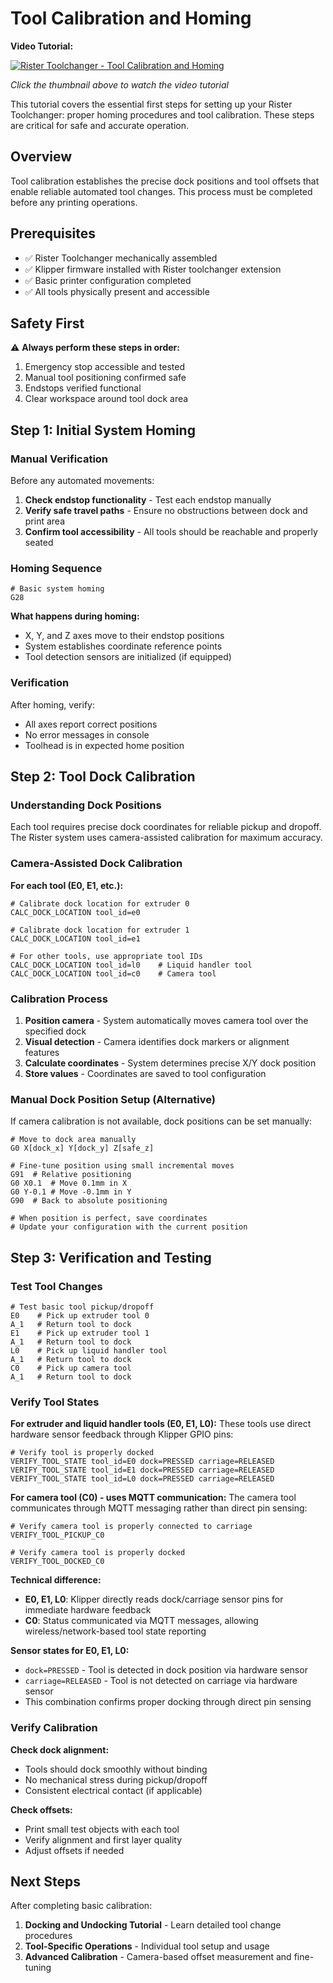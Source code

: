 # Tool Calibration and Homing

**Video Tutorial:**

[![Rister Toolchanger - Tool Calibration and Homing](https://img.youtube.com/vi/rcP2ZRtmrNg/0.jpg)](https://www.youtube.com/watch?v=rcP2ZRtmrNg)

*Click the thumbnail above to watch the video tutorial*

This tutorial covers the essential first steps for setting up your Rister Toolchanger: proper homing procedures and tool calibration. These steps are critical for safe and accurate operation.

## Overview

Tool calibration establishes the precise dock positions and tool offsets that enable reliable automated tool changes. This process must be completed before any printing operations.

## Prerequisites

- ✅ Rister Toolchanger mechanically assembled
- ✅ Klipper firmware installed with Rister toolchanger extension
- ✅ Basic printer configuration completed
- ✅ All tools physically present and accessible

## Safety First

⚠️ **Always perform these steps in order:**
1. Emergency stop accessible and tested
2. Manual tool positioning confirmed safe
3. Endstops verified functional
4. Clear workspace around tool dock area

## Step 1: Initial System Homing

### Manual Verification
Before any automated movements:
1. **Check endstop functionality** - Test each endstop manually
2. **Verify safe travel paths** - Ensure no obstructions between dock and print area
3. **Confirm tool accessibility** - All tools should be reachable and properly seated

### Homing Sequence
```gcode
# Basic system homing
G28
```

**What happens during homing:**
- X, Y, and Z axes move to their endstop positions
- System establishes coordinate reference points
- Tool detection sensors are initialized (if equipped)

### Verification
After homing, verify:
- All axes report correct positions
- No error messages in console
- Toolhead is in expected home position

## Step 2: Tool Dock Calibration

### Understanding Dock Positions

Each tool requires precise dock coordinates for reliable pickup and dropoff. The Rister system uses camera-assisted calibration for maximum accuracy.

### Camera-Assisted Dock Calibration

**For each tool (E0, E1, etc.):**

```gcode
# Calibrate dock location for extruder 0
CALC_DOCK_LOCATION tool_id=e0

# Calibrate dock location for extruder 1  
CALC_DOCK_LOCATION tool_id=e1

# For other tools, use appropriate tool IDs
CALC_DOCK_LOCATION tool_id=l0    # Liquid handler tool
CALC_DOCK_LOCATION tool_id=c0    # Camera tool
```

### Calibration Process

1. **Position camera** - System automatically moves camera tool over the specified dock
2. **Visual detection** - Camera identifies dock markers or alignment features
3. **Calculate coordinates** - System determines precise X/Y dock position
4. **Store values** - Coordinates are saved to tool configuration

### Manual Dock Position Setup (Alternative)

If camera calibration is not available, dock positions can be set manually:

```gcode
# Move to dock area manually
G0 X[dock_x] Y[dock_y] Z[safe_z]

# Fine-tune position using small incremental moves
G91  # Relative positioning
G0 X0.1  # Move 0.1mm in X
G0 Y-0.1 # Move -0.1mm in Y
G90  # Back to absolute positioning

# When position is perfect, save coordinates
# Update your configuration with the current position
```

## Step 3: Verification and Testing

### Test Tool Changes

```gcode
# Test basic tool pickup/dropoff
E0    # Pick up extruder tool 0
A_1   # Return tool to dock
E1    # Pick up extruder tool 1  
A_1   # Return tool to dock
L0    # Pick up liquid handler tool
A_1   # Return tool to dock
C0    # Pick up camera tool
A_1   # Return tool to dock
```

### Verify Tool States

**For extruder and liquid handler tools (E0, E1, L0):**
These tools use direct hardware sensor feedback through Klipper GPIO pins:
```gcode
# Verify tool is properly docked
VERIFY_TOOL_STATE tool_id=E0 dock=PRESSED carriage=RELEASED
VERIFY_TOOL_STATE tool_id=E1 dock=PRESSED carriage=RELEASED
VERIFY_TOOL_STATE tool_id=L0 dock=PRESSED carriage=RELEASED
```

**For camera tool (C0) - uses MQTT communication:**
The camera tool communicates through MQTT messaging rather than direct pin sensing:
```gcode
# Verify camera tool is properly connected to carriage
VERIFY_TOOL_PICKUP_C0

# Verify camera tool is properly docked
VERIFY_TOOL_DOCKED_C0
```

**Technical difference:**
- **E0, E1, L0**: Klipper directly reads dock/carriage sensor pins for immediate hardware feedback
- **C0**: Status communicated via MQTT messages, allowing wireless/network-based tool state reporting

**Sensor states for E0, E1, L0:**
- `dock=PRESSED` - Tool is detected in dock position via hardware sensor
- `carriage=RELEASED` - Tool is not detected on carriage via hardware sensor
- This combination confirms proper docking through direct pin sensing

### Verify Calibration

**Check dock alignment:**
- Tools should dock smoothly without binding
- No mechanical stress during pickup/dropoff
- Consistent electrical contact (if applicable)

**Check offsets:**
- Print small test objects with each tool
- Verify alignment and first layer quality
- Adjust offsets if needed

## Next Steps

After completing basic calibration:
1. **Docking and Undocking Tutorial** - Learn detailed tool change procedures
2. **Tool-Specific Operations** - Individual tool setup and usage
3. **Advanced Calibration** - Camera-based offset measurement and fine-tuning
